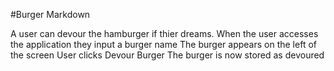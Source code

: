 #Burger Markdown

A user can devour the hamburger if thier dreams.
When the user accesses the application they input a burger name
The burger appears on the left of the screen
User clicks Devour Burger
The burger is now stored as devoured
